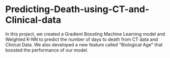 # Predicting-Death-using-CT-and-Clinical-data

In this project, we created a Gradient Boosting Machine Learning model and Weighted K-NN to predict the number of days to death from CT data and Clinical Data. We also developed a new feature called "Biological Age" that boosted the performance of our model.

